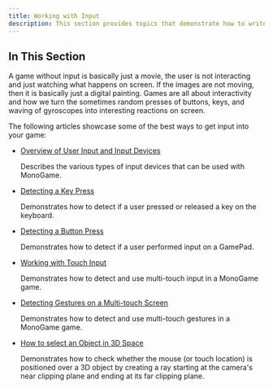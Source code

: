 ```yaml
---
title: Working with Input
description: This section provides topics that demonstrate how to write code that managed input in your MonoGame project for keyboard, mouse, gamepad and touch.
---
```


## In This Section

A game without input is basically just a movie, the user is not interacting and just watching what happens on screen.  If the images are not moving, then it is basically just a digital painting.  Games are all about interactivity and how we turn the sometimes random presses of buttons, keys, and waving of gyroscopes into interesting reactions on screen.

The following articles showcase some of the best ways to get input into your game:

* [Overview of User Input and Input Devices](../../whatis/WhatIs_Input.md)

  Describes the various types of input devices that can be used with MonoGame.

* [Detecting a Key Press](HowTo_DetectKeyPress.md)

  Demonstrates how to detect if a user pressed or released a key on the keyboard.

* [Detecting a Button Press](HowTo_DetectGamePadInput.md)

  Demonstrates how to detect if a user performed input on a GamePad.

* [Working with Touch Input](HowTo_UseMultiTouchInput.md)

  Demonstrates how to detect and use multi-touch input in a MonoGame game.

* [Detecting Gestures on a Multi-touch Screen](HowTo_Detect_Gestures.md)

  Demonstrates how to detect and use multi-touch gestures in a MonoGame game.

* [How to select an Object in 3D Space](../graphics/HowTo_DetectClicked3DObject.md)

  Demonstrates how to check whether the mouse (or touch location) is positioned over a 3D object by creating a ray starting at the camera's near clipping plane and ending at its far clipping plane.
